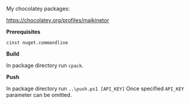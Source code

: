 My chocolatey packages:

https://chocolatey.org/profiles/majkinetor


**Prerequisites**

`cinst nuget.commandline`

**Build**

In package directory run `cpack`.

**Push**

In package directory run ``..\push.ps1 [API_KEY]`` Once specified `API_KEY` parameter can be omitted.
